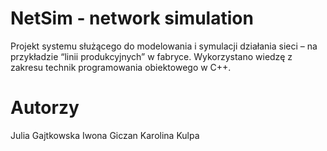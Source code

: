 # NetSim - network simulation

Projekt systemu służącego do modelowania i symulacji działania sieci – na przykładzie “linii produkcyjnych” w fabryce. Wykorzystano wiedzę z zakresu technik programowania obiektowego w C++.

# Autorzy

Julia Gajtkowska
Iwona Giczan
Karolina Kulpa
